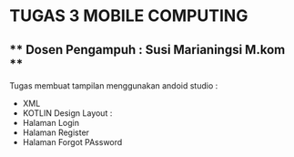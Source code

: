 # TUGAS 3 MOBILE COMPUTING

** Dosen Pengampuh  : Susi Marianingsi M.kom **
--------------------------------------------------------------
Tugas membuat tampilan menggunakan andoid studio :
 * XML
 * KOTLIN
Design Layout :
 * Halaman Login
 * Halaman Register
 * Halaman Forgot PAssword




